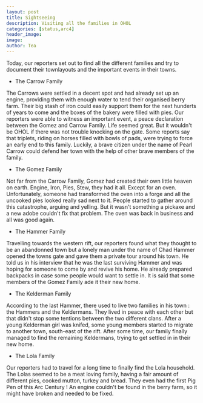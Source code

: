 ```yaml
---
layout: post
title: Sightseeing
description: Visiting all the families in OHOL
categories: [status,arc4]
header_image: 
image: 
author: Tea
---
```


Today, our reporters set out to find all the different families and try to document their townlayouts and the important events in their towns.

* The Carrow Family

The Carrows were settled in a decent spot and had already set up an engine, providing them with enough water to tend their organised berry farm. Their big stash of iron could easily support them for the next hunderts of years to come and the boxes of the bakery were filled with pies. Our reporters were able to witness an important event, a peace declaration between the Gomez and Carrow Family. Life seemed great. But it wouldn't be OHOL if there was not trouble knocking on the gate. Some reports say that triplets, riding on horses filled with bowls of pads, were trying to force an early end to this family. Luckily, a brave citizen under the name of Pearl Carrow could defend her town with the help of other brave members of the family. 

* The Gomez Family

Not far from the Carrow Family, Gomez had created their own little heaven on earth. Engine, Iron, Pies, Stew, they had it all. Except for an oven. Unfortunately, someone had transformed the oven into a forge and all the uncooked pies looked really sad next to it. People started to gather around this catastrophe, arguing and yelling. But it wasn't something a pickaxe and a new adobe couldn't fix that problem. The oven was back in business and all was good again.

* The Hammer Family

Travelling towards the western rift, our reporters found what they thought to be an abandonned town but a lonely man under the name of Chad Hammer opened the towns gate and gave them a private tour around his town. He told us in his interview that he was the last surviving Hammer and was hoping for someone to come by and revive his home. He already prepared backpacks in case some people would want to settle in. It is said that some members of the Gomez Family ade it their new home.

* The Kelderman Family

According to the last Hammer, there used to live two families in his town : the Hammers and the Keldermans. They lived in peace with each other but that didn't stop some tentions between the two different clans. After a young Kelderman girl was knifed, some young members started to migrate to another town, south-east of the rift. After some time, our family finally managed to find the remaining Keldermans, trying to get settled in in their new home. 

* The Lola Family

Our reporters had to travel for a long time to finally find the Lola household. The Lolas seemed to be a meat loving family, having a fair amount of different pies, cooked mutton, turkey and bread. They even had the first Pig Pen of this Arc Century ! An engine couldn't be found in the berry farm, so it might have broken and needed to be fixed. 